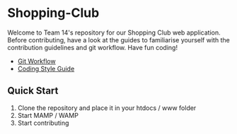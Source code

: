# Shopping-Club

Welcome to Team 14's repository for our Shopping Club web application. Before contributing, have a look at the guides to familiarise yourself with the contribution guidelines and git workflow. Have fun coding!

* [Git Workflow](https://github.com/WAD2-G2-T14/Shopping-Club/blob/main/GIT_WORKFLOW.md)
* [Coding Style Guide](https://github.com/WAD2-G2-T14/Shopping-Club/blob/main/STYLE_GUIDE.md)

## Quick Start
1. Clone the repository and place it in your htdocs / www folder
2. Start MAMP / WAMP
3. Start contributing
